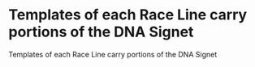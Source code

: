 # Templates of each Race Line carry portions of the DNA Signet

Templates of each Race Line carry portions of the DNA Signet